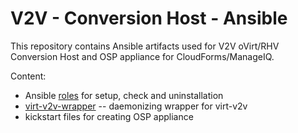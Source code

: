 # V2V - Conversion Host - Ansible

This repository contains Ansible artifacts used for V2V oVirt/RHV Conversion
Host and OSP appliance for CloudForms/ManageIQ.

Content:

* Ansible [roles](docs/Ansible.md) for setup, check and uninstallation
* [virt-v2v-wrapper](docs/Virt-v2v-wrapper.md) -- daemonizing wrapper for virt-v2v
* kickstart files for creating OSP appliance
